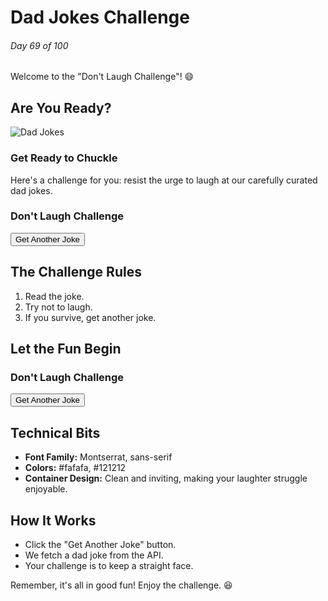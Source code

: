# Dad Jokes Challenge

###### Day 69 of 100

Welcome to the "Don't Laugh Challenge"! 😄

## Are You Ready?

![Dad Jokes](https://your-image-url-here)

### Get Ready to Chuckle

Here's a challenge for you: resist the urge to laugh at our carefully curated dad jokes.

<div class="container">
    <h3>Don't Laugh Challenge</h3>
    <div class="joke" id="joke"></div>
    <button type="button" id="get_joke" class="btn">Get Another Joke</button>
</div>

## The Challenge Rules

1. Read the joke.
2. Try not to laugh.
3. If you survive, get another joke.

## Let the Fun Begin

<div class="container">
    <h3>Don't Laugh Challenge</h3>
    <div class="joke" id="joke"></div>
    <button type="button" id="get_joke" class="btn">Get Another Joke</button>
</div>

## Technical Bits

- **Font Family:** Montserrat, sans-serif
- **Colors:** #fafafa, #121212
- **Container Design:** Clean and inviting, making your laughter struggle enjoyable.

## How It Works

- Click the "Get Another Joke" button.
- We fetch a dad joke from the API.
- Your challenge is to keep a straight face.

Remember, it's all in good fun! Enjoy the challenge. 😆
